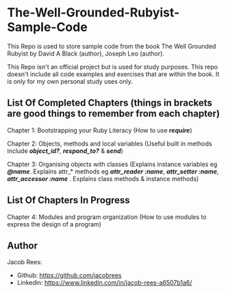 # The-Well-Grounded-Rubyist-Sample-Code

This Repo is used to store sample code from the book The Well Grounded Rubyist by David A Black (author), Joseph Leo (author).

This Repo isn't an official project but is used for study purposes. This repo doesn't include all code examples and exercises that are within the book. It is only for my own personal study uses only.

## List Of Completed Chapters (things in brackets are good things to remember from each chapter)
  Chapter 1: Bootstrapping your Ruby Literacy (How to use ***require***)
  
  Chapter 2: Objects, methods and local variables (Useful built in methods include ***object_id?***, ***respond_to?*** & ***send***)
  
  Chapter 3: Organising objects with classes (Explains instance variables eg ***@name***. Explains attr_* methods eg ***attr_reader :name***,  ***attr_setter :name***,  ***attr_accessor :name*** . Explains class methods & instance methods)
  
## List Of Chapters In Progress
  Chapter 4: Modules and program organization (How to use modules to express the design of a program)

## Author
Jacob Rees:
- Github: https://github.com/jacobrees
- Linkedin: https://www.linkedin.com/in/jacob-rees-a6507b1a6/
